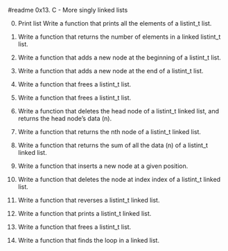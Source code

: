 #readme                0x13. C - More singly linked lists




0. Print list
Write a function that prints all the elements of a listint_t list.

1.  Write a function that returns the number of elements in a linked listint_t list.

2.  Write a function that adds a new node at the beginning of a listint_t list.

3.  Write a function that adds a new node at the end of a listint_t list.

4.  Write a function that frees a listint_t list.

5.  Write a function that frees a listint_t list.

6.  Write a function that deletes the head node of a listint_t linked list, and returns the head node’s data (n).

7.  Write a function that returns the nth node of a listint_t linked list.

8.  Write a function that returns the sum of all the data (n) of a listint_t linked list.

9.  Write a function that inserts a new node at a given position.

10.  Write a function that deletes the node at index index of a listint_t linked list.

11.  Write a function that reverses a listint_t linked list.


12.  Write a function that prints a listint_t linked list.

13.  Write a function that frees a listint_t list.

14.  Write a function that finds the loop in a linked list.
